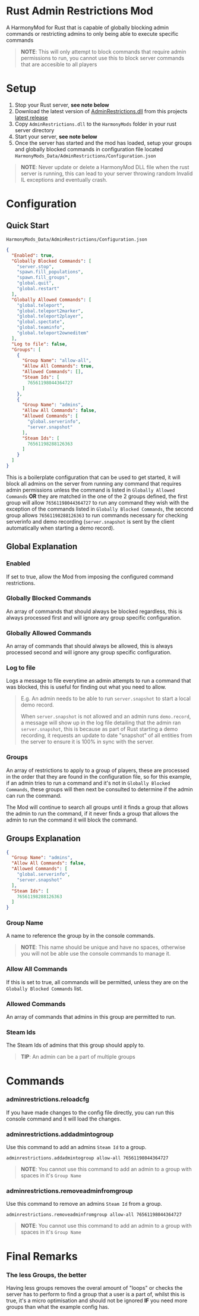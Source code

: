 # **Rust Admin Restrictions Mod**
A HarmonyMod for Rust that is capable of globally blocking admin commands or restricting admins to only being able to execute specific commands

> **NOTE**: This will only attempt to block commands that require admin permissions to run, you cannot use this to block server commands that are accesible to all players

# Setup
1. Stop your Rust server, **see note below**
2. Download the latest version of [AdminRestrictions.dll](https://github.com/Pinkstink-Rust/AdminRestrictions/releases/latest/download/AdminRestrictions.dll) from this projects [latest release](https://github.com/Pinkstink-Rust/AdminRestrictions/releases/latest)
3. Copy `AdminRestrictions.dll` to the `HarmonyMods` folder in your rust server directory
4. Start your server, **see note below**
5. Once the server has started and the mod has loaded, setup your groups and globally blocked commands in configuration file located `HarmonyMods_Data/AdminRestrictions/Configuration.json`

> **NOTE**: Never update or delete a HarmonyMod DLL file when the rust server is running, this can lead to your server throwing random Invalid IL exceptions and eventually crash.

 # Configuration
 ## Quick Start
 `HarmonyMods_Data/AdminRestrictions/Configuration.json`
```json
{
  "Enabled": true,
  "Globally Blocked Commands": [
    "server.stop",
    "spawn.fill_populations",
    "spawn.fill_groups",
    "global.quit",
    "global.restart"
  ],
  "Globally Allowed Commands": [
    "global.teleport",
    "global.teleport2marker",
    "global.teleport2player",
    "global.spectate",
    "global.teaminfo",
    "global.teleport2owneditem"
  ],
  "Log to file": false,
  "Groups": [
    {
      "Group Name": "allow-all",
      "Allow All Commands": true,
      "Allowed Commands": [],
      "Steam Ids": [
        76561198044364727
      ]
    },
    {
      "Group Name": "admins",
      "Allow All Commands": false,
      "Allowed Commands": [
        "global.serverinfo",
        "server.snapshot"
      ],
      "Steam Ids": [
        76561198288126363
      ]
    }
  ]
}
```

This is a boilerplate configuration that can be used to get started, it will block all admins on the server from running any command that requires admin permissions unless the command is listed in `Globally Allowed Commands` **OR** they are matched in the one of the 2 groups defined, the first group will allow `76561198044364727` to run any command they wish with the exception of the commands listed in `Globally Blocked Commands`, the second group allows `76561198288126363` to run commands necessary for checking serverinfo and demo recording (`server.snapshot` is sent by the client automatically when starting a demo record).
## Global Explanation
### Enabled
If set to true, allow the Mod from imposing the configured command restrictions.

### Globally Blocked Commands
An array of commands that should always be blocked regardless, this is always processed first and will ignore any group specific configuration.

### Globally Allowed Commands
An array of commands that should always be allowed, this is always processed second and will ignore any group specific configuration.

### Log to file
Logs a message to file everytime an admin attempts to run a command that was blocked, this is useful for finding out what you need to allow.

> E.g. An admin needs to be able to run `server.snapshot` to start a local demo record.
> 
> When `server.snapshot` is not allowed and an admin runs `demo.record`, a message will show up in the log file detailing that the admin ran `server.snapshot`, this is because as part of Rust starting a demo recording, it requests an update to date "snapshot" of all entities from the server to ensure it is 100% in sync with the server.

### Groups
An array of restrictions to apply to a group of players, these are processed in the order that they are found in the configuration file, so for this example, if an admin tries to run a command and it's not in `Globally Blocked Commands`, these groups will then next be consulted to determine if the admin can run the command.

The Mod will continue to search all groups until it finds a group that allows the admin to run the command, if it never finds a group that allows the admin to run the command it will block the command.

## Groups Explanation
```json
{
  "Group Name": "admins",
  "Allow All Commands": false,
  "Allowed Commands": [
    "global.serverinfo",
    "server.snapshot"
  ],
  "Steam Ids": [
    76561198288126363
  ]
}
```

### Group Name
A name to reference the group by in the console commands.

> **NOTE**: This name should be unique and have no spaces, otherwise you will not be able use the console commands to manage it.

### Allow All Commands
If this is set to true, all commands will be permitted, unless they are on the `Globally Blocked Commands` list.

### Allowed Commands
An array of commands that admins in this group are permitted to run.

### Steam Ids
The Steam Ids of admins that this group should apply to.

> **TIP**: An admin can be a part of multiple groups

# Commands
### adminrestrictions.reloadcfg
If you have made changes to the config file directly, you can run this console command and it will load the changes.

### adminrestrictions.addadmintogroup <group name> <admin steam id>
Use this command to add an admins `Steam Id` to a group.

`adminrestrictions.addadmintogroup allow-all 76561198044364727`
> **NOTE**: You cannot use this command to add an admin to a group with spaces in it's `Group Name`

### adminrestrictions.removeadminfromgroup <group name> <admin steam id>
Use this command to remove an admins `Steam Id` from a group.

`adminrestrictions.removeadminfromgroup allow-all 76561198044364727`
> **NOTE**: You cannot use this command to add an admin to a group with spaces in it's `Group Name`

# Final Remarks
### The less Groups, the better
Having less groups removes the overal amount of "loops" or checks the server has to perform to find a group that a user is a part of, whilst this is true, it's a micro optimisation and should not be ignored **IF** you need more groups than what the example config has.